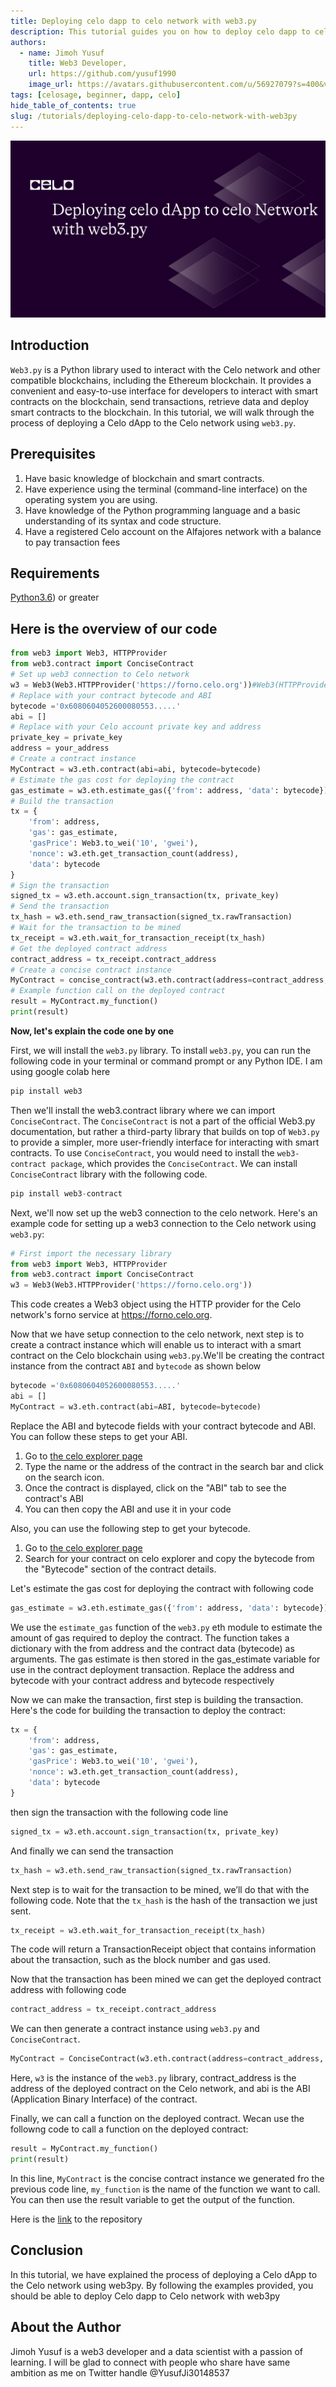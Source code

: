 ```yaml
---
title: Deploying celo dapp to celo network with web3.py
description: This tutorial guides you on how to deploy celo dapp to celo network web3.py
authors:
  - name: Jimoh Yusuf
    title: Web3 Developer,
    url: https://github.com/yusuf1990
    image_url: https://avatars.githubusercontent.com/u/56927079?s=400&v=4
tags: [celosage, beginner, dapp, celo]
hide_table_of_contents: true
slug: /tutorials/deploying-celo-dapp-to-celo-network-with-web3py
---
```


![header](../../src/data-tutorials/showcase/beginner/deploying-celo-dapp-to-celo-network-with-web3py.png)

##  Introduction
`Web3.py` is a Python library used to interact with the Celo network and other compatible blockchains, including the Ethereum blockchain. It provides a convenient and easy-to-use interface for developers to interact with smart contracts on the blockchain, send transactions, retrieve data and deploy smart contracts to the blockchain. In this tutorial, we will walk through the process of deploying a Celo dApp to the Celo network using `web3.py`.


##  Prerequisites
1. Have basic knowledge of blockchain and smart contracts.
2. Have experience using the terminal (command-line interface) on the operating system you are using.
3. Have knowledge of the Python programming language and a basic understanding of its syntax and code structure.
4. Have a registered Celo account on the Alfajores network with a balance to pay transaction fees

##  Requirements
[Python3.6](https://www.python.org/downloads/release/python-368/)) or greater

##  Here is the overview of our code

```python
from web3 import Web3, HTTPProvider
from web3.contract import ConciseContract
# Set up web3 connection to Celo network
w3 = Web3(Web3.HTTPProvider('https://forno.celo.org'))#Web3(HTTPProvider('https://forno.celo.org'))
# Replace with your contract bytecode and ABI
bytecode ='0x6080604052600080553.....'
abi = []
# Replace with your Celo account private key and address
private_key = private_key
address = your_address
# Create a contract instance
MyContract = w3.eth.contract(abi=abi, bytecode=bytecode)
# Estimate the gas cost for deploying the contract
gas_estimate = w3.eth.estimate_gas({'from': address, 'data': bytecode})
# Build the transaction
tx = {
    'from': address,
    'gas': gas_estimate,
    'gasPrice': Web3.to_wei('10', 'gwei'),
    'nonce': w3.eth.get_transaction_count(address),
    'data': bytecode
}
# Sign the transaction
signed_tx = w3.eth.account.sign_transaction(tx, private_key)
# Send the transaction
tx_hash = w3.eth.send_raw_transaction(signed_tx.rawTransaction)
# Wait for the transaction to be mined
tx_receipt = w3.eth.wait_for_transaction_receipt(tx_hash)
# Get the deployed contract address
contract_address = tx_receipt.contract_address
# Create a concise contract instance
MyContract = concise_contract(w3.eth.contract(address=contract_address, abi=abi))
# Example function call on the deployed contract
result = MyContract.my_function()
print(result)
```

**Now, let's explain the code one by one**

First, we will install the `web3.py` library. To install `web3.py`, you can run the following code in your terminal or command prompt or any Python IDE. I am using google colab here

```python
pip install web3
```

Then we'll install the web3.contract library where we can import `ConciseContract`. The `ConciseContract` is not a part of the official Web3.py documentation, but rather a third-party library that builds on top of `Web3.py` to provide a simpler, more user-friendly interface for interacting with smart contracts. To use `ConciseContract`, you would need to install the `web3-contract package`, which provides the `ConciseContract`. We can install `ConciseContract` library with the following code.


```python
pip install web3-contract
```

Next, we'll now set up the web3 connection to the celo network. Here's an example code for setting up a web3 connection to the Celo network using `web3.py`:

```python
# First import the necessary library
from web3 import Web3, HTTPProvider
from web3.contract import ConciseContract 
w3 = Web3(Web3.HTTPProvider('https://forno.celo.org'))
```

This code creates a Web3 object using the HTTP provider for the Celo network's forno service at https://forno.celo.org.

Now that we have setup connection to the celo network, next step is to create a contract instance which will enable us to interact with a smart contract on the Celo blockchain using `web3.py`.We'll be creating the contract instance from the contract `ABI` and `bytecode` as shown below

```python
bytecode ='0x6080604052600080553.....'
abi = []
MyContract = w3.eth.contract(abi=ABI, bytecode=bytecode)
```

Replace the ABI and bytecode fields with your contract bytecode and ABI. You can follow these steps to get your ABI.

1. Go to [the celo explorer page](https://explorer.celo.org)
2. Type the name or the address of the contract in the search bar and click on the search icon.
3. Once the contract is displayed, click on the "ABI" tab to see the contract's ABI
4. You can then copy the ABI and use it in your code

Also, you can use the following step to get your bytecode.

1. Go to [the celo explorer page](https://explorer.celo.org)
2. Search for your contract on celo explorer and copy the bytecode from the "Bytecode" section of the contract details.


Let's estimate the gas cost for deploying the contract with following code

``` python
gas_estimate = w3.eth.estimate_gas({'from': address, 'data': bytecode})
```

We use the `estimate_gas` function of the `web3.py` eth module to estimate the amount of gas required to deploy the contract. The function takes a dictionary with the from address and the contract data (bytecode) as arguments. The gas estimate is then stored in the gas_estimate variable for use in the contract deployment transaction.
Replace the address and bytecode with your contract address and bytecode respectively

Now we can make the transaction, first step is building the transaction. Here's the code for building the transaction to deploy the contract:

```python
tx = {
    'from': address,
    'gas': gas_estimate,
    'gasPrice': Web3.to_wei('10', 'gwei'), 
    'nonce': w3.eth.get_transaction_count(address),
    'data': bytecode 
}
```

then sign the transaction with the following code line

```python
signed_tx = w3.eth.account.sign_transaction(tx, private_key)
```

And finally we can send the transaction

```python
tx_hash = w3.eth.send_raw_transaction(signed_tx.rawTransaction)
```

Next step is to wait for the transaction to be mined, we’ll do that with the following code. Note that the `tx_hash` is the hash of the transaction we just sent.

```python
tx_receipt = w3.eth.wait_for_transaction_receipt(tx_hash)
```

The code will return a TransactionReceipt object that contains information about the transaction, such as the block number and gas used.

Now that the transaction has been mined we can get the deployed contract address with following code

```python
contract_address = tx_receipt.contract_address
```

We can then generate a contract instance using `web3.py` and `ConciseContract`.

```python
MyContract = ConciseContract(w3.eth.contract(address=contract_address, abi=abi))
```

Here, `w3` is the instance of the `web3.py` library, contract_address is the address of the deployed contract on the Celo network, and abi is the ABI (Application Binary Interface) of the contract. 

Finally, we can call a function on the deployed contract. Wecan use the followng code to call a function on the deployed contract:

```python
result = MyContract.my_function() 
print(result)
```

In this line, `MyContract` is the concise contract instance we generated fro the previous code line, `my_function` is the name of the function we want to call. You can then use the result variable to get the output of the function.

Here is the [link](https://github.com/yusuf1990/DeployCelo) to the repository

## Conclusion
 In this tutorial, we have explained the process of deploying a Celo dApp to the Celo network using web3py. By following the examples provided, you should be able to deploy Celo dapp to Celo network with web3py

## About the Author

Jimoh Yusuf is a web3 developer and a data scientist with a passion of learning. I will be glad to connect with people who share have same ambition as me on Twitter handle @YusufJi30148537
